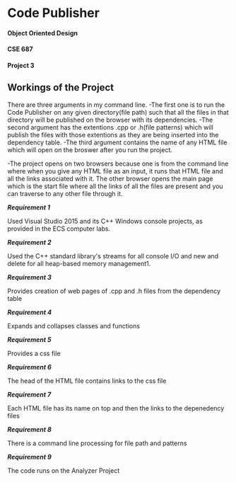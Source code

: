 # Code Publisher

#### Object Oriented Design
#### CSE 687
#### Project 3

## Workings of the Project
There are three arguments in my command line.
-The first one is to run the Code Publisher on any given directory(file path) such that all the files in that directory will be published on the
browser with its dependencies.
-The second argument has the extentions .cpp or .h(file patterns) which will publish the files with those extentions as they are being inserted into
the dependency table.
-The third argument contains the name of any HTML file which will open on the broswer after you run the project.

-The project opens on two browsers because one is from the command line where when you give any HTML file as an input, 
it runs that HTML file and all the links associated with it.
The other browser opens the main page which is the start file where all the links of all the files are present and 
you can traverse to any other file through it.

***Requirement 1***

Used Visual Studio 2015 and its C++ Windows console projects, as provided in the ECS computer labs.

***Requirement 2***

Used the C++ standard library's streams for all console I/O and new and delete for all heap-based memory management1.

***Requirement 3***

Provides creation of web pages of .cpp and .h files from the dependency table

***Requirement 4***

Expands and collapses classes and functions

***Requirement 5***

Provides a css file

***Requirement 6***

The head of the HTML file contains links to the css file

***Requirement 7***

Each HTML file has its name on top and then the links to the depenedency files

***Requirement 8***

There is a command line processing for file path and patterns

***Requirement 9***

The code runs on the Analyzer Project
